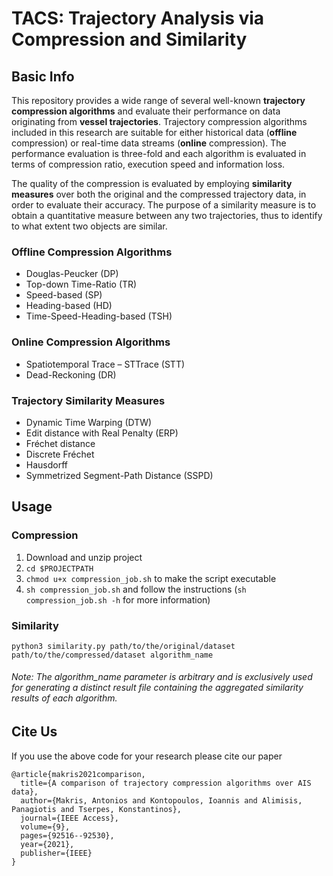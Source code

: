 # TACS: Trajectory Analysis via Compression and Similarity

## Basic Info

This repository provides a wide range of several well-known **trajectory compression algorithms** and evaluate their performance on data originating from **vessel trajectories**. Trajectory compression algorithms included in this research are suitable for either historical data (**offline** compression) or real-time data streams (**online** compression). The performance evaluation is three-fold and each algorithm is evaluated in terms of compression ratio, execution speed and information loss.

Τhe quality of the compression is evaluated by employing **similarity measures** over both the original and the compressed trajectory data, in order to evaluate their accuracy. The purpose of a similarity measure is to obtain a quantitative measure between any two trajectories, thus to identify to what extent two objects are similar.

### Offline Compression Algorithms

 - Douglas-Peucker (DP)
 - Top-down Time-Ratio (TR)
 - Speed-based (SP)
 - Heading-based (HD)
 - Time-Speed-Heading-based (TSH)

### Online Compression Algorithms

 -  Spatiotemporal Trace – STTrace (STT)
 - Dead-Reckoning (DR)

### Trajectory Similarity Measures

 - Dynamic Time Warping (DTW)
 - Edit distance with Real Penalty (ERP)
 - Fréchet distance
 -  Discrete Fréchet
 - Hausdorff
 - Symmetrized Segment-Path Distance (SSPD)

## Usage  
  
### Compression
 
 1. Download and unzip project  
 2. ```cd $PROJECTPATH```   
 3. ```chmod u+x compression_job.sh``` to make the script executable   
 4. ```sh compression_job.sh```  and follow the instructions (```sh compression_job.sh -h``` for more information)
    
   
### Similarity  
  
```python3 similarity.py path/to/the/original/dataset path/to/the/compressed/dataset algorithm_name```   

###### <em>Note: The algorithm_name parameter is arbitrary and is exclusively used for generating a distinct result file containing the aggregated similarity results of each algorithm.</em>

## Cite Us

If you use the above code for your research please cite our paper

    @article{makris2021comparison,  
      title={A comparison of trajectory compression algorithms over AIS data},  
      author={Makris, Antonios and Kontopoulos, Ioannis and Alimisis, Panagiotis and Tserpes, Konstantinos},  
      journal={IEEE Access},  
      volume={9},  
      pages={92516--92530},  
      year={2021},  
      publisher={IEEE}  
    }